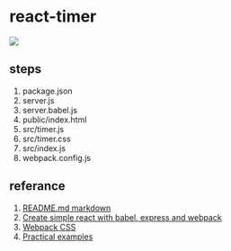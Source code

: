 # react-timer


![](https://cloud.githubusercontent.com/assets/1447121/17837587/1df595f8-67e1-11e6-9f23-4fa9ebdcb4d5.png)



## steps

1. package.json
2. server.js
3. server.babel.js
4. public/index.html
5. src/timer.js
6. src/timer.css
7. src/index.js
8. webpack.config.js

## referance

1. [README.md markdown](https://github.com/adam-p/markdown-here/wiki/Markdown-Cheatsheet)
2. [Create simple react with babel, express and webpack](https://medium.com/@viatsko/react-for-beginners-part-1-setting-up-repository-babel-express-web-server-webpack-a3a90cc05d1e#.ghk6ywb5e)
3. [Webpack CSS](https://css-tricks.com/css-modules-part-2-getting-started/)
4. [Practical examples](http://tutorialzine.com/2014/07/5-practical-examples-for-learning-facebooks-react-framework/)

